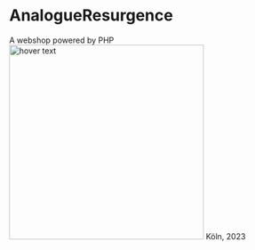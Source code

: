 # AnalogueResurgence

A webshop powered by PHP 
  <img src="your_relative_path_here" width="350" title="hover text">
Köln, 2023
